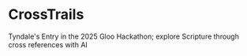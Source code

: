 # CrossTrails
Tyndale's Entry in the 2025 Gloo Hackathon; explore Scripture through cross references with AI
